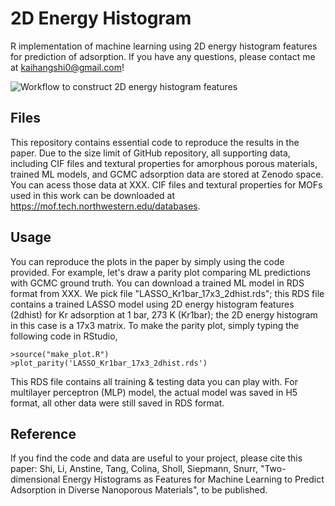 # 2D Energy Histogram
R implementation of machine learning using 2D energy histogram features for prediction of adsorption. If you have any questions, please contact me at kaihangshi0@gmail.com!<br/>

![Workflow to construct 2D energy histogram features](https://github.com/snurr-group/2D-energy-histogram/blob/main/feature_engineering_scheme.jpg)

## Files
This repository contains essential code to reproduce the results in the paper. Due to the size limit of GitHub repository, all supporting data, including CIF files and textural properties for amorphous porous materials, trained ML models, and GCMC adsorption data are stored at Zenodo space. You can acess those data at XXX. CIF files and textural properties for MOFs used in this work can be downloaded at https://mof.tech.northwestern.edu/databases.

## Usage
You can reproduce the plots in the paper by simply using the code provided. For example, let's draw a parity plot comparing ML predictions with GCMC ground truth. You can download a trained ML model in RDS format from XXX. We pick file "LASSO_Kr1bar_17x3_2dhist.rds"; this RDS file contains a trained LASSO model using 2D energy histogram features (2dhist) for Kr adsorption at 1 bar, 273 K (Kr1bar); the 2D energy histogram in this case is a 17x3 matrix. To make the parity plot, simply typing the following code in RStudio,
```
>source("make_plot.R")
>plot_parity('LASSO_Kr1bar_17x3_2dhist.rds')
```
This RDS file contains all training & testing data you can play with. For multilayer perceptron (MLP) model, the actual model was saved in H5 format, all other data were still saved in RDS format.

## Reference
If you find the code and data are useful to your project, please cite this paper: 
Shi, Li, Anstine, Tang, Colina, Sholl, Siepmann, Snurr, "Two-dimensional Energy Histograms as Features for Machine Learning to Predict Adsorption in Diverse Nanoporous Materials", to be published.
